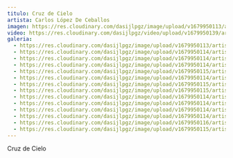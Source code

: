 ```yaml
---
titulo: Cruz de Cielo
artista: Carlos López De Ceballos
imagen: https://res.cloudinary.com/dasijlpgz/image/upload/v1679950113/artistas/Carlos%20L%C3%B3pez%20de%20Ceballos/Cruz%20de%20Cielo/P1050377.jpg
video: https://res.cloudinary.com/dasijlpgz/video/upload/v1679950139/artistas/Carlos%20L%C3%B3pez%20de%20Ceballos/Cruz%20de%20Cielo/230327_Crjuz_De_Carlos_compressed.mp4
galeria:
  - https://res.cloudinary.com/dasijlpgz/image/upload/v1679950113/artistas/Carlos%20L%C3%B3pez%20de%20Ceballos/Cruz%20de%20Cielo/P1050377.jpg
  - https://res.cloudinary.com/dasijlpgz/image/upload/v1679950114/artistas/Carlos%20L%C3%B3pez%20de%20Ceballos/Cruz%20de%20Cielo/P1050380.jpg
  - https://res.cloudinary.com/dasijlpgz/image/upload/v1679950114/artistas/Carlos%20L%C3%B3pez%20de%20Ceballos/Cruz%20de%20Cielo/P1050382.jpg
  - https://res.cloudinary.com/dasijlpgz/image/upload/v1679950114/artistas/Carlos%20L%C3%B3pez%20de%20Ceballos/Cruz%20de%20Cielo/P1050378.jpg
  - https://res.cloudinary.com/dasijlpgz/image/upload/v1679950115/artistas/Carlos%20L%C3%B3pez%20de%20Ceballos/Cruz%20de%20Cielo/P1050397.jpg
  - https://res.cloudinary.com/dasijlpgz/image/upload/v1679950114/artistas/Carlos%20L%C3%B3pez%20de%20Ceballos/Cruz%20de%20Cielo/P1050385.jpg
  - https://res.cloudinary.com/dasijlpgz/image/upload/v1679950115/artistas/Carlos%20L%C3%B3pez%20de%20Ceballos/Cruz%20de%20Cielo/P1050390.jpg
  - https://res.cloudinary.com/dasijlpgz/image/upload/v1679950115/artistas/Carlos%20L%C3%B3pez%20de%20Ceballos/Cruz%20de%20Cielo/P1050387.jpg
  - https://res.cloudinary.com/dasijlpgz/image/upload/v1679950114/artistas/Carlos%20L%C3%B3pez%20de%20Ceballos/Cruz%20de%20Cielo/P1050393.jpg
  - https://res.cloudinary.com/dasijlpgz/image/upload/v1679950114/artistas/Carlos%20L%C3%B3pez%20de%20Ceballos/Cruz%20de%20Cielo/P1050386.jpg
  - https://res.cloudinary.com/dasijlpgz/image/upload/v1679950114/artistas/Carlos%20L%C3%B3pez%20de%20Ceballos/Cruz%20de%20Cielo/P1050392.jpg
  - https://res.cloudinary.com/dasijlpgz/image/upload/v1679950114/artistas/Carlos%20L%C3%B3pez%20de%20Ceballos/Cruz%20de%20Cielo/P1050391.jpg
  - https://res.cloudinary.com/dasijlpgz/image/upload/v1679950116/artistas/Carlos%20L%C3%B3pez%20de%20Ceballos/Cruz%20de%20Cielo/P1050394.jpg
  - https://res.cloudinary.com/dasijlpgz/image/upload/v1679950115/artistas/Carlos%20L%C3%B3pez%20de%20Ceballos/Cruz%20de%20Cielo/P1050400.jpg
---
```

C﻿ruz de Cielo